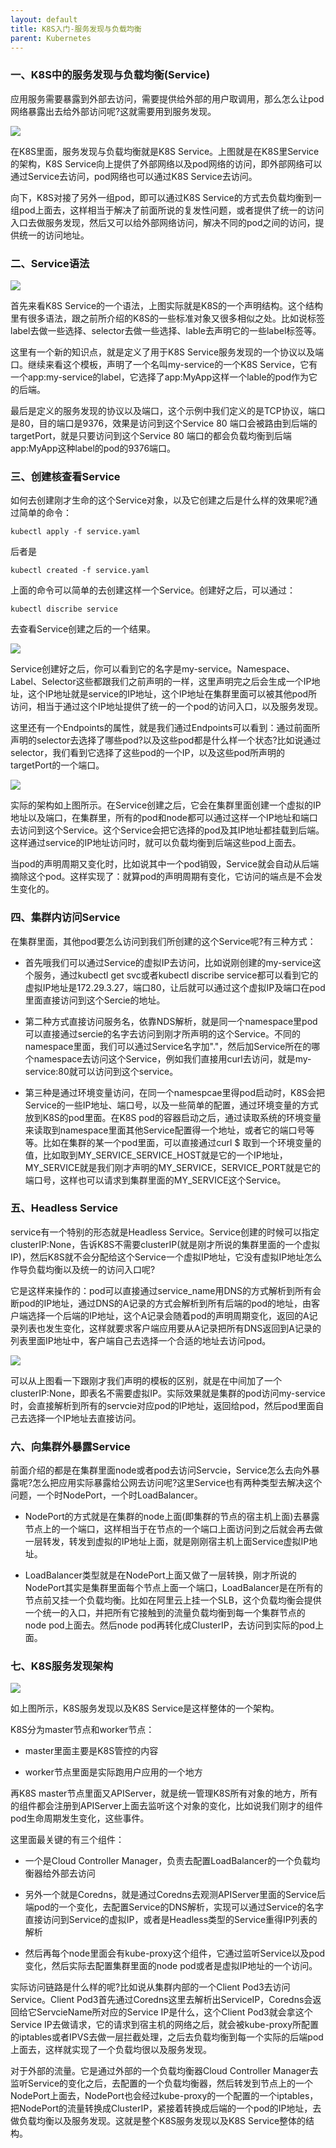 ```yaml
---
layout: default
title: K8S入门-服务发现与负载均衡
parent: Kubernetes
---
```


### 一、K8S中的服务发现与负载均衡(Service)

应用服务需要暴露到外部去访问，需要提供给外部的用户取调用，那么怎么让pod网络暴露出去给外部访问呢?这就需要用到服务发现。

![](../../assets/images/Kubernetes/attachments/[K8S入门]服务发现与负载均衡_image_0.png)

在K8S里面，服务发现与负载均衡就是K8S Service。上图就是在K8S里Service的架构，K8S Service向上提供了外部网络以及pod网络的访问，即外部网络可以通过Service去访问，pod网络也可以通过K8S Service去访问。

向下，K8S对接了另外一组pod，即可以通过K8S Service的方式去负载均衡到一组pod上面去，这样相当于解决了前面所说的复发性问题，或者提供了统一的访问入口去做服务发现，然后又可以给外部网络访问，解决不同的pod之间的访问，提供统一的访问地址。

### 二、Service语法

![](../../assets/images/Kubernetes/attachments/[K8S入门]服务发现与负载均衡_image_1.png)

首先来看K8S Service的一个语法，上图实际就是K8S的一个声明结构。这个结构里有很多语法，跟之前所介绍的K8S的一些标准对象又很多相似之处。比如说标签label去做一些选择、selector去做一些选择、lable去声明它的一些label标签等。

这里有一个新的知识点，就是定义了用于K8S Service服务发现的一个协议以及端口。继续来看这个模板，声明了一个名叫my-service的一个K8S Service，它有一个app:my-service的label，它选择了app:MyApp这样一个lable的pod作为它的后端。

最后是定义的服务发现的协议以及端口，这个示例中我们定义的是TCP协议，端口是80，目的端口是9376，效果是访问到这个Service 80 端口会被路由到后端的targetPort，就是只要访问到这个Service 80 端口的都会负载均衡到后端app:MyApp这种label的pod的9376端口。

### 三、创建核查看Service

如何去创建刚才生命的这个Service对象，以及它创建之后是什么样的效果呢?通过简单的命令：

```
kubectl apply -f service.yaml
```

后者是

```
kubectl created -f service.yaml
```

上面的命令可以简单的去创建这样一个Service。创建好之后，可以通过：

```
kubectl discribe service
```

去查看Service创建之后的一个结果。

![](../../assets/images/Kubernetes/attachments/[K8S入门]服务发现与负载均衡_image_2.png)

Service创建好之后，你可以看到它的名字是my-service。Namespace、Label、Selector这些都跟我们之前声明的一样，这里声明完之后会生成一个IP地址，这个IP地址就是service的IP地址，这个IP地址在集群里面可以被其他pod所访问，相当于通过这个IP地址提供了统一的一个pod的访问入口，以及服务发现。

这里还有一个Endpoints的属性，就是我们通过Endpoints可以看到：通过前面所声明的selector去选择了哪些pod?以及这些pod都是什么样一个状态?比如说通过selector，我们看到它选择了这些pod的一个IP，以及这些pod所声明的targetPort的一个端口。

![](../../assets/images/Kubernetes/attachments/[K8S入门]服务发现与负载均衡_image_3.png)

实际的架构如上图所示。在Service创建之后，它会在集群里面创建一个虚拟的IP地址以及端口，在集群里，所有的pod和node都可以通过这样一个IP地址和端口去访问到这个Service。这个Service会把它选择的pod及其IP地址都挂载到后端。这样通过service的IP地址访问时，就可以负载均衡到后端这些pod上面去。

当pod的声明周期又变化时，比如说其中一个pod销毁，Service就会自动从后端摘除这个pod。这样实现了：就算pod的声明周期有变化，它访问的端点是不会发生变化的。

### 四、集群内访问Service

在集群里面，其他pod要怎么访问到我们所创建的这个Service呢?有三种方式：

- 首先哦我们可以通过Service的虚拟IP去访问，比如说刚创建的my-service这个服务，通过kubectl get svc或者kubectl discribe service都可以看到它的虚拟IP地址是172.29.3.27，端口80，让后就可以通过这个虚拟IP及端口在pod里面直接访问到这个Sercie的地址。

- 第二种方式直接访问服务名，依靠NDS解析，就是同一个namespace里pod可以直接通过sercie的名字去访问到刚才所声明的这个Service。不同的namespace里面，我们可以通过Service名字加"."，然后加Service所在的哪个namespace去访问这个Service，例如我们直接用curl去访问，就是my-service:80就可以访问到这个service。

- 第三种是通过环境变量访问，在同一个namespcae里得pod启动时，K8S会把Service的一些IP地址、端口号，以及一些简单的配置，通过环境变量的方式放到K8S的pod里面。在K8S pod的容器启动之后，通过读取系统的环境变量来读取到namespace里面其他Service配置得一个地址，或者它的端口号等等。比如在集群的某一个pod里面，可以直接通过curl $ 取到一个环境变量的值，比如取到MY_SERVICE_SERVICE_HOST就是它的一个IP地址，MY_SERVICE就是我们刚才声明的MY_SERVICE，SERVICE_PORT就是它的端口号，这样也可以请求到集群里面的MY_SERVICE这个Service。

### 五、Headless Service

service有一个特别的形态就是Headless Service。Service创建的时候可以指定clusterIP:None，告诉K8S不需要clusterIP(就是刚才所说的集群里面的一个虚拟IP)，然后K8S就不会分配给这个Service一个虚拟IP地址，它没有虚拟IP地址怎么作导负载均衡以及统一的访问入口呢?

它是这样来操作的：pod可以直接通过service_name用DNS的方式解析到所有会断pod的IP地址，通过DNS的A记录的方式会解析到所有后端的pod的地址，由客户端选择一个后端的IP地址，这个A记录会随着pod的声明周期变化，返回的A记录列表也发生变化，这样就要求客户端应用要从A记录把所有DNS返回到A记录的列表里面IP地址中，客户端自己去选择一个合适的地址去访问pod。

![](../../assets/images/Kubernetes/attachments/[K8S入门]服务发现与负载均衡_image_4.png)

可以从上图看一下跟刚才我们声明的模板的区别，就是在中间加了一个clusterIP:None，即表名不需要虚拟IP。实际效果就是集群的pod访问my-service时，会直接解析到所有的servcie对应pod的IP地址，返回给pod，然后pod里面自己去选择一个IP地址去直接访问。

### 六、向集群外暴露Service

前面介绍的都是在集群里面node或者pod去访问Servcie，Service怎么去向外暴露呢?怎么把应用实际暴露给公网去访问呢?这里Service也有两种类型去解决这个问题，一个时NodePort，一个时LoadBalancer。

- NodePort的方式就是在集群的node上面(即集群的节点的宿主机上面)去暴露节点上的一个端口，这样相当于在节点的一个端口上面访问到之后就会再去做一层转发，转发到虚拟的IP地址上面，就是刚刚宿主机上面Service虚拟IP地址。

- LoadBalancer类型就是在NodePort上面又做了一层转换，刚才所说的NodePort其实是集群里面每个节点上面一个端口，LoadBalancer是在所有的节点前又挂一个负载均衡。比如在阿里云上挂一个SLB，这个负载均衡会提供一个统一的入口，并把所有它接触到的流量负载均衡到每一个集群节点的node pod上面去。然后node pod再转化成ClusterIP，去访问到实际的pod上面。

### 七、K8S服务发现架构

![](../../assets/images/Kubernetes/attachments/[K8S入门]服务发现与负载均衡_image_5.png)

如上图所示，K8S服务发现以及K8S Service是这样整体的一个架构。

K8S分为master节点和worker节点：

- master里面主要是K8S管控的内容

- worker节点里面是实际跑用户应用的一个地方

再K8S master节点里面又APIServer，就是统一管理K8S所有对象的地方，所有的组件都会注册到APIServer上面去监听这个对象的变化，比如说我们刚才的组件pod生命周期发生变化，这些事件。

这里面最关键的有三个组件：

- 一个是Cloud Controller Manager，负责去配置LoadBalancer的一个负载均衡器给外部去访问

- 另外一个就是Coredns，就是通过Coredns去观测APIServer里面的Service后端pod的一个变化，去配置Service的DNS解析，实现可以通过Service的名字直接访问到Service的虚拟IP，或者是Headless类型的Service重得IP列表的解析

- 然后再每个node里面会有kube-proxy这个组件，它通过监听Service以及pod变化，然后实际去配置集群里面的node pod或者是虚拟IP地址的一个访问。

实际访问链路是什么样的呢?比如说从集群内部的一个Client Pod3去访问Service。Client Pod3首先通过Coredns这里去解析出ServiceIP，Coredns会返回给它ServcieName所对应的Service IP是什么，这个Client Pod3就会拿这个Service IP去做请求，它的请求到宿主机的网络之后，就会被kube-proxy所配置的iptables或者IPVS去做一层拦截处理，之后去负载均衡到每一个实际的后端pod上面去，这样就实现了一个负载均很以及服务发现。

对于外部的流量。它是通过外部的一个负载均衡器Cloud Controller Manager去监听Service的变化之后，去配置的一个负载均衡器，然后转发到节点上的一个NodePort上面去，NodePort也会经过kube-proxy的一个配置的一个iptables，把NodePort的流量转换成ClusterIP，紧接着转换成后端的一个pod的IP地址，去做负载均衡以及服务发现。这就是整个K8S服务发现以及K8S Service整体的结构。